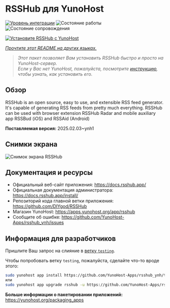 <!--
Важно: этот README был автоматически сгенерирован <https://github.com/YunoHost/apps/tree/master/tools/readme_generator>
Он НЕ ДОЛЖЕН редактироваться вручную.
-->

# RSSHub для YunoHost

[![Уровень интеграции](https://apps.yunohost.org/badge/integration/rsshub)](https://ci-apps.yunohost.org/ci/apps/rsshub/)
![Состояние работы](https://apps.yunohost.org/badge/state/rsshub)
![Состояние сопровождения](https://apps.yunohost.org/badge/maintained/rsshub)

[![Установите RSSHub с YunoHost](https://install-app.yunohost.org/install-with-yunohost.svg)](https://install-app.yunohost.org/?app=rsshub)

*[Прочтите этот README на других языках.](./ALL_README.md)*

> *Этот пакет позволяет Вам установить RSSHub быстро и просто на YunoHost-сервер.*  
> *Если у Вас нет YunoHost, пожалуйста, посмотрите [инструкцию](https://yunohost.org/install), чтобы узнать, как установить его.*

## Обзор

RSSHub is an open source, easy to use, and extensible RSS feed generator. It's capable of generating RSS feeds from pretty much everything. RSSHub can be used with browser extension RSSHub Radar and mobile auxiliary app RSSBud (iOS) and RSSAid (Android)


**Поставляемая версия:** 2025.02.03~ynh1

## Снимки экрана

![Снимок экрана RSSHub](./doc/screenshots/screenshot.png)

## Документация и ресурсы

- Официальный веб-сайт приложения: <https://docs.rsshub.app/>
- Официальная документация администратора: <https://docs.rsshub.app/install/>
- Репозиторий кода главной ветки приложения: <https://github.com/DIYgod/RSSHub>
- Магазин YunoHost: <https://apps.yunohost.org/app/rsshub>
- Сообщите об ошибке: <https://github.com/YunoHost-Apps/rsshub_ynh/issues>

## Информация для разработчиков

Пришлите Ваш запрос на слияние в [ветку `testing`](https://github.com/YunoHost-Apps/rsshub_ynh/tree/testing).

Чтобы попробовать ветку `testing`, пожалуйста, сделайте что-то вроде этого:

```bash
sudo yunohost app install https://github.com/YunoHost-Apps/rsshub_ynh/tree/testing --debug
или
sudo yunohost app upgrade rsshub -u https://github.com/YunoHost-Apps/rsshub_ynh/tree/testing --debug
```

**Больше информации о пакетировании приложений:** <https://yunohost.org/packaging_apps>
